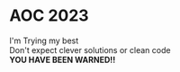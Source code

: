 # AOC 2023

I'm Trying my best  
Don't expect clever solutions or clean code  
**YOU HAVE BEEN WARNED!!**